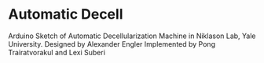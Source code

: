 # Automatic Decell

Arduino Sketch of Automatic Decellularization Machine in Niklason Lab, Yale University.
Designed by Alexander Engler
Implemented by Pong Trairatvorakul and Lexi Suberi
